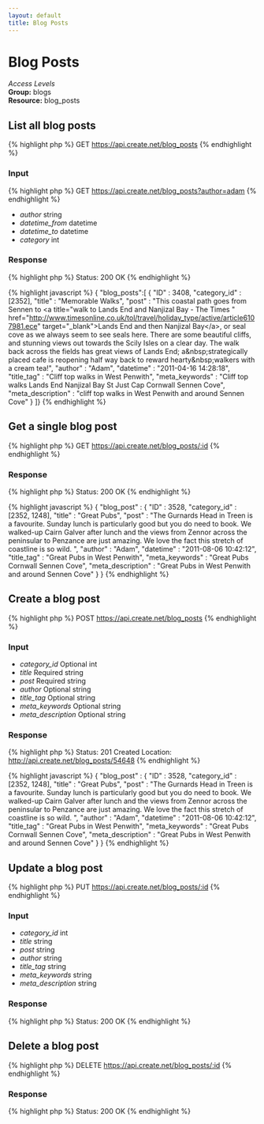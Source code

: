 ```yaml
---
layout: default
title: Blog Posts
---
```


Blog Posts
=============

*Access Levels*    
__Group:__ blogs     
__Resource:__ blog_posts

List all blog posts
-------------------

{% highlight php %}
GET 	https://api.create.net/blog_posts
{% endhighlight %}

### Input

{% highlight php %}
GET 	https://api.create.net/blog_posts?author=adam
{% endhighlight %}

* *author* string
* *datetime_from* datetime
* *datetime_to* datetime
* *category* int

### Response

{% highlight php %}
Status: 200 OK
{% endhighlight %}

{% highlight javascript %}
{ "blog_posts":[
	{
		"ID" : 3408,
		"category_id" : [2352],
		"title" : "Memorable Walks",
		"post" : "This coastal path goes from Sennen to &lt;a title=&quot;walk to Lands End and Nanjizal Bay - The Times &quot; href=&quot;http://www.timesonline.co.uk/tol/travel/holiday_type/active/article6107981.ece&quot; target=&quot;_blank&quot;&gt;Lands End and then Nanjizal Bay&lt;/a&gt;, or seal cove as we always seem to see seals here. There are some beautiful cliffs, and stunning views out towards the Scily Isles on a clear day. The walk back across the fields has great views of Lands End; a&amp;nbsp;strategically placed cafe is reopening half way back to reward hearty&amp;nbsp;walkers with a cream tea!",
		"author" : "Adam",
		"datetime" : "2011-04-16 14:28:18",
		"title_tag" : "Cliff top walks in West Penwith",
		"meta_keywords" : "Cliff top walks Lands End Nanjizal Bay St Just Cap Cornwall Sennen Cove",
		"meta_description" : "cliff top walks in West Penwith and around Sennen Cove"
	}
]}
{% endhighlight %}

Get a single blog post
-----------------------

{% highlight php %}
GET 	https://api.create.net/blog_posts/:id
{% endhighlight %}

### Response

{% highlight php %}
Status: 200 OK
{% endhighlight %}

{% highlight javascript %}
{ "blog_post" : 
	{
		"ID" : 3528,
		"category_id" : [2352, 1248],
		"title" : "Great Pubs",
		"post" : "The Gurnards Head in Treen is a favourite. Sunday lunch is particularly good but you do need to book. We walked-up Cairn Galver after lunch and the views from Zennor across the peninsular to Penzance are just amazing. We love the fact this stretch of coastline is so wild. ",
		"author" : "Adam",
		"datetime" : "2011-08-06 10:42:12",
		"title_tag" : "Great Pubs in West Penwith",
		"meta_keywords" : "Great Pubs Cornwall Sennen Cove",
		"meta_description" : "Great Pubs in West Penwith and around Sennen Cove"
	}
}
{% endhighlight %}

Create a blog post
------------------

{% highlight php %}
POST 	https://api.create.net/blog_posts
{% endhighlight %}

### Input

* *category_id* Optional int
* *title* Required string
* *post* Required string
* *author* Optional string
* *title_tag* Optional string
* *meta_keywords* Optional string
* *meta_description* Optional string

### Response

{% highlight php %}
Status: 201 Created
Location: http://api.create.net/blog_posts/54648
{% endhighlight %}

{% highlight javascript %}
{ "blog_post" : 
	{
		"ID" : 3528,
		"category_id" : [2352, 1248],
		"title" : "Great Pubs",
		"post" : "The Gurnards Head in Treen is a favourite. Sunday lunch is particularly good but you do need to book. We walked-up Cairn Galver after lunch and the views from Zennor across the peninsular to Penzance are just amazing. We love the fact this stretch of coastline is so wild. ",
		"author" : "Adam",
		"datetime" : "2011-08-06 10:42:12",
		"title_tag" : "Great Pubs in West Penwith",
		"meta_keywords" : "Great Pubs Cornwall Sennen Cove",
		"meta_description" : "Great Pubs in West Penwith and around Sennen Cove"
	}
}
{% endhighlight %}

Update a blog post
------------------

{% highlight php %}
PUT 	https://api.create.net/blog_posts/:id
{% endhighlight %}

### Input

* *category_id* int
* *title* string
* *post* string
* *author* string
* *title_tag* string
* *meta_keywords* string
* *meta_description* string

### Response

{% highlight php %}
Status: 200 OK
{% endhighlight %}

Delete a blog post
------------------

{% highlight php %}
DELETE 	https://api.create.net/blog_posts/:id
{% endhighlight %}

### Response

{% highlight php %}
Status: 200 OK
{% endhighlight %}